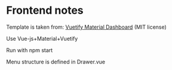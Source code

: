 

# Frontend notes

Template is taken from:
[Vuetify Material Dashboard](https://www.creative-tim.com/product/vuetify-material-dashboard?ref=vtymdp-readme)
(MIT license)

Use Vue-js+Material+Vuetify

Run with npm start

Menu structure is defined in Drawer.vue


